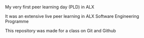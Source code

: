 My very first peer learning day (PLD) in ALX 

It was an extensive live peer learning in ALX Software Engineering Programme

This repository was made for a class on Git and Github


